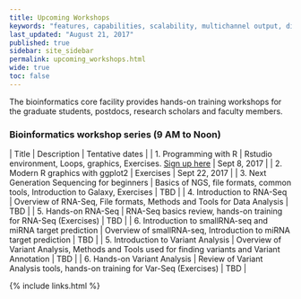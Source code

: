 ```yaml
---
title: Upcoming Workshops 
keywords: "features, capabilities, scalability, multichannel output, dita, hats, comparison, benefits"
last_updated: "August 21, 2017"
published: true
sidebar: site_sidebar
permalink: upcoming_workshops.html
wide: true
toc: false
---
```


The bioinformatics core facility provides hands-on training workshops for the graduate students, postdocs, research scholars and faculty members.

### Bioinformatics workshop series (9 AM to Noon)

| Title | Description | Tentative dates |
| 1. Programming with R | Rstudio environment, Loops, graphics, Exercises. [Sign up here](https://goo.gl/forms/natP7w8p4KxjC8zB2) | Sept 8, 2017 |
| 2.  Modern R graphics with ggplot2 | Exercises | Sept 22, 2017 |
| 3.  Next Generation Sequencing for beginners | Basics of NGS, file formats, common tools, Introduction to Galaxy, Exercises | TBD |
| 4. Introduction to RNA-Seq | Overview of RNA-Seq, File formats, Methods and Tools for Data Analysis | TBD |
| 5.  Hands-on RNA-Seq  | RNA-Seq basics review, hands-on training for RNA-Seq (Exercises) | TBD |
| 6. Introduction to smallRNA-seq and miRNA target prediction | Overview of smallRNA-seq, Introduction to miRNA target prediction | TBD |
| 5.  Introduction to Variant Analysis | Overview of Variant Analysis, Methods and Tools used for finding variants and Variant Annotation | TBD |
| 6.  Hands-on Variant Analysis | Review of Variant Analysis tools, hands-on training for Var-Seq (Exercises) | TBD |

{% include links.html %}
